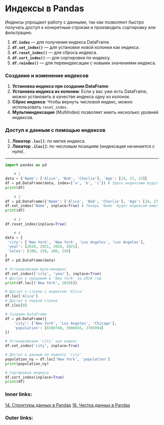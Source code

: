   

# Индексы в Pandas

Индексы упрощают работу с данными, так как позволяют быстро получать доступ к конкретным строкам и производить сортировку или фильтрацию.

1. **`df.index`** — для получения индекса DataFrame.
2. **`df.set_index()`** — для установки новой колонки как индекса.
3. **`df.reset_index()`** — для сброса индекса.
4. **`df.sort_index()`** — для сортировки по индексу.
5. **`df.reindex()`** — для переиндексации с новыми значениями индекса.

### Создание и изменение индексов

1. **Установка индекса при создании DataFrame**:
2. **Установка индекса из колонки**: Если у вас уже есть DataFrame, можно установить в качестве индекса одну из колонок.
3. **Сброс индекса**: Чтобы вернуть числовой индекс, можно использовать `reset_index`.
4. **Мультииндексация** (MultiIndex) позволяет иметь несколько уровней индексов.

### Доступ к данным с помощью индексов

1. **Локатор `.loc[]`**: по метке индекса.
2. **Локатор `.iloc[]`**: по числовым позициям (индексация начинается с нуля).

---

   ```python
   import pandas as pd
	
	   # 1
   data = {'Name': ['Alice', 'Bob', 'Charlie'], 'Age': [24, 27, 22]}
   df = pd.DataFrame(data, index=['a', 'b', 'c']) # Здесь индексами будут строки `a`, `b`, и `c`.
   print(df)
	   
	   # 2
   df = pd.DataFrame({'Name': ['Alice', 'Bob', 'Charlie'], 'Age': [24, 27, 22]})
   df.set_index('Name', inplace=True) # Теперь `Name` будет индексом вместо стандартного числового индекса.
   print(df)
	
	   # 3
   df.reset_index(inplace=True)

	   # 4
data = {
    'city': ['New York', 'New York', 'Los Angeles', 'Los Angeles'],
    'year': [2020, 2021, 2020, 2021],
    'sales': [100, 150, 200, 250]
}
df = pd.DataFrame(data)

# Устанавливаем мультииндекс
df.set_index(['city', 'year'], inplace=True)
# Доступ к продажам в 'New York' за 2020 год
print(df.loc[('New York', 2020)])
   ```
   
   ```python
   # Доступ к строке с индексом 'Alice'
   df.loc['Alice']
   # Доступ к первой строке
   df.iloc[0]
   ```

```python
# Создаем DataFrame
df = pd.DataFrame({
    'city': ['New York', 'Los Angeles', 'Chicago'],
    'population': [8398748, 3990456, 2705994]
})

# Устанавливаем 'city' как индекс
df.set_index('city', inplace=True)

# Доступ к данным по индексу 'city'
population_ny = df.loc['New York', 'population']
print(population_ny)

# Сортировка индекса
df.sort_index(inplace=True)
print(df)
```


### Inner links:
[14. Структуры данных в Pandas](2.%20Theory/Big%20Data/14.%20Структуры%20данных%20в%20Pandas.md)
[16. Чистка данных в Pandas](2.%20Theory/Big%20Data/16.%20Чистка%20данных%20в%20Pandas.md)
### Outer links: